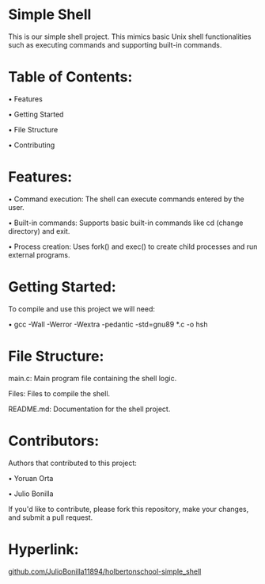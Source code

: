 # Simple Shell

This is our simple shell project. This mimics basic Unix shell functionalities 
such as executing commands and supporting built-in commands.


# Table of Contents:

• Features

• Getting Started

• File Structure

• Contributing


# Features:

• Command execution: The shell can execute commands entered by the user.

• Built-in commands: Supports basic built-in commands like cd (change directory) and exit.

• Process creation: Uses fork() and exec() to create child processes and
run external programs.


# Getting Started:

To compile and use this project we will need:

• gcc -Wall -Werror -Wextra -pedantic -std=gnu89 *.c -o hsh


# File Structure:

main.c: Main program file containing the shell logic.

Files: Files to compile the shell.

README.md: Documentation for the shell project.


# Contributors:

Authors that contributed to this project:

• Yoruan Orta

• Julio Bonilla

If you'd like to contribute, please fork this repository, make your changes,
and submit a pull request.

# Hyperlink:

[github.com/JulioBonilla11894/holbertonschool-simple_shell](url)
